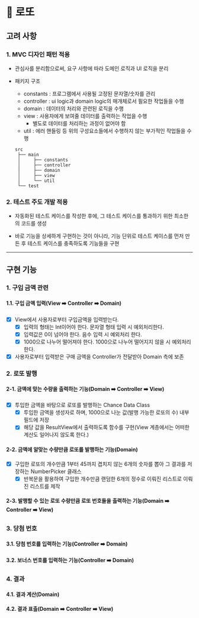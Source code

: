 # 🎉 로또

## 고려 사항

### 1. MVC 디자인 패턴 적용

* 관심사를 분리함으로써, 요구 사항에 따라 도메인 로직과 UI 로직을 분리

* 패키지 구조
  * constants : 프로그램에서 사용될 고정된 문자열/숫자를 관리
  * controller : ui logic과 domain logic의 매개체로서 필요한 작업들을 수행
  * domain : 데이터의 처리와 관련된 로직을 수행
  * view : 사용자에게 보여줄 데이터를 출력하는 작업을 수행
    * 별도로 데이터를 처리하는 과정이 없어야 함
  * util : 에러 핸들링 등 위의 구성요소들에서 수행하지 않는 부가적인 작업들을 수행
  ```
  src
   ├── main
   │     ├── constants
   │     ├── controller
   │     ├── domain
   │     ├── view
   │     └── util
   └── test
  ```

### 2. 테스트 주도 개발 적용

* 자동화된 테스트 케이스를 작성한 후에, 그 테스트 케이스를 통과하기 위한 최소한의 코드를 생성

* 바로 기능을 상세하게 구현하는 것이 아니라, 기능 단위로 테스트 케이스를 먼저 만든 후 테스트 케이스를 충족하도록 기능들을 구현

-- -- --

## 구현 기능

### 1. 구입 금액 관련
#### 1.1. 구입 금액 입력(View ➡️ Controller ➡️ Domain)
- [x] View에서 사용자로부터 구입금액을 입력받는다.
  - [x] 입력의 형태는 Int이어야 한다. 문자열 형태 입력 시 예외처리한다.
  - [x] 입력값은 0이 넘어야 한다. 음수 입력 시 예외처리 한다. 
  - [x] 1000으로 나누어 떨어져야 한다. 1000으로 나누어 떨어지지 않을 시 예외처리 한다.
- [x] 사용자로부터 입력받은 구매 금액을 Controller가 전달받아 Domain 측에 보존

### 2. 로또 발행
#### 2-1. 금액에 맞는 수량을 출력하는 기능(Domain ➡️ Controller ➡️ View)
- [x] 투입한 금액을 바탕으로 로또를 발행하는 Chance Data Class
  - [x] 투입한 금액을 생성자로 하며, 1000으로 나눈 값(발행 가능한 로또의 수) 내부 필드에 저장
  - [x] 해당 값을 ResultView에서 출력하도록 함수를 구현(View 계층에서는 어떠한 계산도 일어나지 않도록 한다.)
#### 2-2. 금액에 알맞는 수량만큼 로또를 발행하는 기능(Domain)
- [x] 구입한 로또의 개수만큼 1부터 45까지 겹치지 않는 6개의 숫자를 뽑아 그 결과를 저장하는 NumberPicker 클래스
  - [x] 반복문을 활용하여 구입한 개수만큼 랜덤한 6개의 정수로 이뤄진 리스트로 이뤄진 리스트를 제작
#### 2-3. 발행할 수 있는 로또 수량만큼 로또 번호들을 출력하는 기능(Domain ➡️ Controller ➡️ View)

### 3. 당첨 번호
#### 3.1. 당첨 번호를 입력하는 기능(Controller ➡️ Domain)
#### 3.2. 보너스 번호를 입력하는 기능(Controller ➡️ Domain)

### 4. 결과
#### 4.1. 결과 계산(Domain)
#### 4.2. 결과 표출(Domain ➡️ Controller ➡️ View)